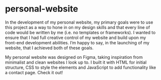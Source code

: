 # personal-website
In the development of my personal website, my primary goals were to use this project as a way to hone in on my design skills and that every line of code would be written by me (i.e. no templates or frameworks). I wanted to ensure that I had full creative control of my website and build upon my front-end development abilities. I’m happy to say, in the launching of my website, that I achieved both of these goals. 

My personal website was designed on Figma, taking inspiration from minimalist and clean websites I look up to. I built it with HTML for initial structure, CSS to style the elements and JavaScript to add functionality like a contact page. Check it out!

